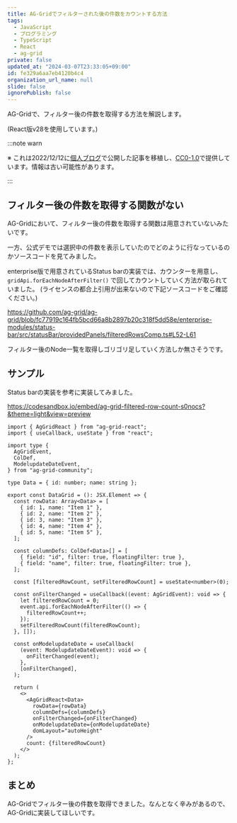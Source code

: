 ```yaml
---
title: AG-Gridでフィルターされた後の件数をカウントする方法
tags:
  - JavaScript
  - プログラミング
  - TypeScript
  - React
  - ag-grid
private: false
updated_at: "2024-03-07T23:33:05+09:00"
id: fe329a6aa7eb4120b4c4
organization_url_name: null
slide: false
ignorePublish: false
---
```


AG-Gridで、フィルター後の件数を取得する方法を解説します。

(React版v28を使用しています。)

:::note warn

※ これは2022/12/12に[個人ブログ](https://bicstone.me)で公開した記事を移植し、[CC0-1.0](https://creativecommons.org/publicdomain/zero/1.0/deed.ja)で提供しています。情報は古い可能性があります。

:::

## フィルター後の件数を取得する関数がない

AG-Gridにおいて、フィルター後の件数を取得する関数は用意されていないみたいです。

一方、公式デモでは選択中の件数を表示していたのでどのように行なっているのかソースコードを見てみました。

enterprise版で用意されているStatus barの実装では、カウンターを用意し、 `gridApi.forEachNodeAfterFilter()` で回してカウントしていく方法が取られていました。 (ライセンスの都合上引用が出来ないので下記ソースコードをご確認ください。)

https://github.com/ag-grid/ag-grid/blob/fc77919c164fb5bcd66a8b2897b20c318f5dd58e/enterprise-modules/status-bar/src/statusBar/providedPanels/filteredRowsComp.ts#L52-L61

フィルター後のNode一覧を取得しゴリゴリ足していく方法しか無さそうです。

## サンプル

Status barの実装を参考に実装してみました。

https://codesandbox.io/embed/ag-grid-filtered-row-count-s0nocs?&theme=light&view=preview

```tsx
import { AgGridReact } from "ag-grid-react";
import { useCallback, useState } from "react";

import type {
  AgGridEvent,
  ColDef,
  ModelupdateDateEvent,
} from "ag-grid-community";

type Data = { id: number; name: string };

export const DataGrid = (): JSX.Element => {
  const rowData: Array<Data> = [
    { id: 1, name: "Item 1" },
    { id: 2, name: "Item 2" },
    { id: 3, name: "Item 3" },
    { id: 4, name: "Item 4" },
    { id: 5, name: "Item 5" },
  ];

  const columnDefs: ColDef<Data>[] = [
    { field: "id", filter: true, floatingFilter: true },
    { field: "name", filter: true, floatingFilter: true },
  ];

  const [filteredRowCount, setFilteredRowCount] = useState<number>(0);

  const onFilterChanged = useCallback((event: AgGridEvent): void => {
    let filteredRowCount = 0;
    event.api.forEachNodeAfterFilter(() => {
      filteredRowCount++;
    });
    setFilteredRowCount(filteredRowCount);
  }, []);

  const onModelupdateDate = useCallback(
    (event: ModelupdateDateEvent): void => {
      onFilterChanged(event);
    },
    [onFilterChanged],
  );

  return (
    <>
      <AgGridReact<Data>
        rowData={rowData}
        columnDefs={columnDefs}
        onFilterChanged={onFilterChanged}
        onModelupdateDate={onModelupdateDate}
        domLayout="autoHeight"
      />
      count: {filteredRowCount}
    </>
  );
};
```

## まとめ

AG-Gridでフィルター後の件数を取得できました。なんとなく辛みがあるので、AG-Gridに実装してほしいです。
